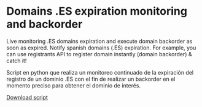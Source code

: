 # Domains .ES expiration monitoring and backorder

Live monitoring .ES domains expiration and execute domain backorder as soon as expired. Notify spanish domains (.ES) expiration. For example, you can use registrants API to register domain instantly (domain backorder) & catch it!

Script en python que realiza un monitoreo continuado de la expiración del registro de un dominio .ES con el fin de realizar un backorder en el momento preciso para obtener el dominio de interés.

[Download script](https://github.com/fernandod1/DomainES-backorder)



<!--more-->



